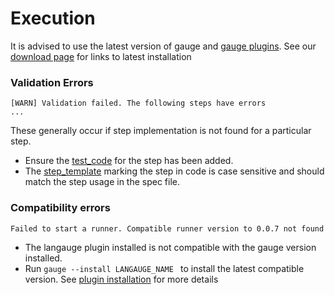 # Execution

It is advised to use the latest version of gauge and [gauge plugins](../plugins/README.md). See our [download page](http://getgauge.io/download) for links to latest installation

### Validation Errors
````
[WARN] Validation failed. The following steps have errors
...

````
These generally occur if step implementation is not found for a particular step.
* Ensure the [test_code](../test_code/README.md) for the step has been added.
* The [step_template](../test_code/step_name_template.md) marking the step in code is case sensitive and should match the step usage in the spec file.


### Compatibility errors
````
Failed to start a runner. Compatible runner version to 0.0.7 not found
````
* The langauge plugin installed is not compatible with the gauge version installed.
* Run ```gauge --install LANGAUGE_NAME ``` to install the latest compatible version. See [plugin installation](../plugins/installation.md) for more details







